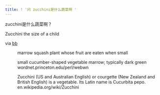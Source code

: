 ```yaml
---
title: ! '问 zucchini是什么蔬菜啊 '
---
```


<p>zucchini是什么蔬菜啊？</p>

<p>Zucchini the size of a child</p>

<dl>
<dt><img src="http://www.boingboing.net/200706291113.jpg" alt="" /></dt>
<dt>via <a href="http://www.boingboing.net/2007/06/29/zucchini_the_size_of.html">bb</a></dt>
<dd>
<p>marrow squash plant whose fruit are eaten when small</p>
</dd>

<dd>small cucumber-shaped vegetable marrow; typically dark green
wordnet.princeton.edu/perl/webwn</dd>

<dd>
<p>Zucchini (US and Australian English) or courgette (New Zealand and British English) is a vegetable. Its Latin name is Cucurbita pepo.
en.wikipedia.org/wiki/Zucchini</p>
</dd>
</dl>
